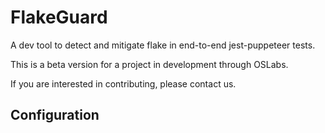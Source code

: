 # FlakeGuard

A dev tool to detect and mitigate flake in end-to-end jest-puppeteer tests.

This is a beta version for a project in development through OSLabs. 

If you are interested in contributing, please contact us. 

## Configuration
